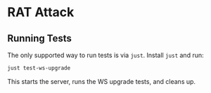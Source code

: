 # RAT Attack

## Running Tests

The only supported way to run tests is via `just`. Install `just` and run:

```bash
just test-ws-upgrade
```

This starts the server, runs the WS upgrade tests, and cleans up.
